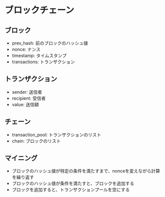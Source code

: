 # ブロックチェーン

## ブロック

- prev_hash: 前のブロックのハッシュ値
- nonce: ナンス
- timestamp: タイムスタンプ
- transactions: トランザクション

## トランザクション

- sender: 送信者
- recipient: 受信者
- value: 送信額

## チェーン

- transaction_pool: トランザクションのリスト
- chain: ブロックのリスト

## マイニング

- ブロックのハッシュ値が特定の条件を満たすまで、nonceを変えながら計算を繰り返す
- ブロックのハッシュ値が条件を満たすと、ブロックを追加する
- ブロックを追加すると、トランザクションプールを空にする

